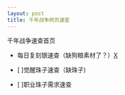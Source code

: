 ```yaml
---
layout: post
title: 千年战争网页速查
---
```


千年战争速查首页

* 每日复刻银速查（缺狗粮素材了？）[X](http://www.baidu.com)

* [ ]觉醒珠子速查（缺珠子)
* [ ]职业珠子需求速查  
